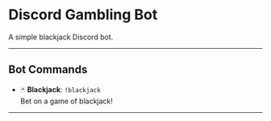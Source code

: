 # Discord Gambling Bot

A simple blackjack Discord bot.

---

## Bot Commands

- :black_joker: **Blackjack**: `!blackjack`  
  Bet on a game of blackjack! 

---
